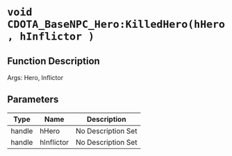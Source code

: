 # `void CDOTA_BaseNPC_Hero:KilledHero(hHero, hInflictor )`
## Function Description
Args: Hero, Inflictor
## Parameters
Type|Name|Description
--|--|--
handle|hHero|No Description Set
handle|hInflictor|No Description Set
